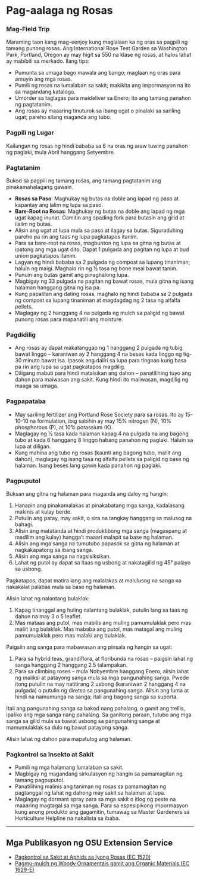 # Pag-aalaga ng Rosas

### Mag-Field Trip

Maraming taon kang mag-eenjoy kung maglalaan ka ng oras sa pagpili ng tamang punong rosas. Ang International Rose Test Garden sa Washington Park, Portland, Oregon ay may higit sa 550 na klase ng rosas, at halos lahat ay mabibili sa merkado. Ilang tips:

- Pumunta sa umaga bago mawala ang bango; maglaan ng oras para amuyin ang mga rosas.
- Pumili ng rosas na lumalaban sa sakit; makikita ang impormasyon na ito sa magandang katalogo.
- Umorder sa taglagas para maideliver sa Enero; ito ang tamang panahon ng pagtatanim.
- Ang rosas ay maaaring tinuturok sa ibang ugat o pinalaki sa sariling ugat; pareho silang maganda ang tubo.

### Pagpili ng Lugar

Kailangan ng rosas ng hindi bababa sa 6 na oras ng araw tuwing panahon ng paglaki, mula Abril hanggang Setyembre.

### Pagtatanim

Bukod sa pagpili ng tamang rosas, ang tamang pagtatanim ang pinakamahalagang gawain.

- **Rosas sa Paso**: Maghukay ng butas na doble ang lapad ng paso at kapantay ang lalim ng lupa sa paso.
- **Bare-Root na Rosas**: Maghukay ng butas na doble ang lapad ng mga ugat kapag inunat. Gamitin ang spading fork para butasin ang gilid at ilalim ng butas.
- Alisin ang ugat at lupa mula sa paso at ilagay sa butas. Siguraduhing pareho pa rin ang taas ng lupa pagkatapos itanim.
- Para sa bare-root na rosas, magbunton ng lupa sa gitna ng butas at ipatong ang mga ugat dito. Dapat 1 pulgada ang pagitan ng lupa at bud union pagkatapos itanim.
- Lagyan ng hindi bababa sa 2 pulgada ng compost sa lupang tinaniman; haluin ng maigi. Maghalo rin ng ½ tasa ng bone meal bawat tanim.
- Punuin ang butas gamit ang pinaghalong lupa.
- Magbigay ng 33 pulgada na pagitan ng bawat rosas, mula gitna ng isang halaman hanggang gitna ng isa pa.
- Kung papalitan ang dating rosas, maghalo ng hindi bababa sa 2 pulgada ng compost sa lupang tinaniman at magdagdag ng 2 tasa ng alfalfa pellets.
- Maglagay ng 2 hanggang 4 na pulgada ng mulch sa paligid ng bawat punong rosas para mapanatili ang moisture.

### Pagdidilig

- Ang rosas ay dapat makatanggap ng 1 hanggang 2 pulgada ng tubig bawat linggo – karaniwan ay 2 hanggang 4 na beses kada linggo ng tig-30 minuto bawat isa. Ipasok ang daliri sa lupa para tingnan kung basa pa rin ang lupa sa ugat pagkatapos magdilig.
- Diligang mabuti para hindi matalsikan ang dahon – panatilihing tuyo ang dahon para maiwasan ang sakit. Kung hindi ito maiiwasan, magdilig ng maaga sa umaga.

### Pagpapataba

- May sariling fertilizer ang Portland Rose Society para sa rosas. Ito ay 15-10-10 na formulation, ibig sabihin ay may 15% nitrogen (N), 10% phosphorous (P), at 10% potassium (K).
- Maglagay ng ½ tasa kada halaman kapag 4 na pulgada na ang bagong tubo at kada 6 hanggang 8 linggo habang panahon ng paglaki. Haluin sa lupa at diligan.
- Kung mahina ang tubo ng rosas (kaunti ang bagong tubo, maliit ang dahon), maglagay ng isang tasa ng alfalfa pellets sa paligid ng base ng halaman. Isang beses lang gawin kada panahon ng paglaki.

### Pagpuputol


Buksan ang gitna ng halaman para maganda ang daloy ng hangin:

1. Hanapin ang pinakamalakas at pinakabatang mga sanga, kadalasang makinis at kulay berde.
2. Putulin ang patay, may sakit, o sira na tangkay hanggang sa malusog na bahagi.
3. Alisin ang matatanda at hindi produktibong mga sanga (magaspang at madilim ang kulay) hangga’t maaari malapit sa base ng halaman.
4. Alisin ang mga sanga na tumutubo papasok sa gitna ng halaman at nagkakapatong sa ibang sanga.
5. Alisin ang mga sanga na nagsisiksikan.
6. Lahat ng putol ay dapat sa itaas ng usbong at nakatagilid ng 45° palayo sa usbong.

Pagkatapos, dapat matira lang ang malalakas at malulusog na sanga na nakakalat palabas mula sa base ng halaman.


Alisin lahat ng nalantang bulaklak:

1. Kapag tinanggal ang huling nalantang bulaklak, putulin lang sa taas ng dahon na may 3 o 5 leaflet.
2. Mas mataas ang putol, mas mabilis ang muling pamumulaklak pero mas maliit ang bulaklak. Mas mababa ang putol, mas matagal ang muling pamumulaklak pero mas malaki ang bulaklak.


Paigsiin ang sanga para mabawasan ang pinsala ng hangin sa ugat:

1. Para sa hybrid teas, grandiflora, at floribunda na rosas – paigsin lahat ng sanga hanggang 2 hanggang 2.5 talampakan.
2. Para sa climbing roses – mula Nobyembre hanggang Enero, alisin lahat ng maiiksi at patayong sanga mula sa mga pangunahing sanga. Pwede itong putulin na may natitirang 2 usbong (karaniwan 2 hanggang 4 na pulgada) o putulin ng diretso sa pangunahing sanga. Alisin ang luma at hindi na namumunga na sanga; itali ang bagong sanga sa suporta.

Itali ang pangunahing sanga sa bakod nang pahalang, o gamit ang trellis, ipaliko ang mga sanga nang pahalang. Sa ganitong paraan, tutubo ang mga sanga sa gilid mula sa bawat usbong sa pangunahing sanga at mamumulaklak sa dulo ng bawat patayong sanga.

Alisin lahat ng dahon para mapatulog ang halaman.

### Pagkontrol sa Insekto at Sakit

- Pumili ng mga halamang lumalaban sa sakit.
- Magbigay ng magandang sirkulasyon ng hangin sa pamamagitan ng tamang pagpuputol.
- Panatilihing malinis ang taniman ng rosas sa pamamagitan ng pagtanggal ng lahat ng dahong may sakit sa halaman at lupa.
- Maglagay ng dormant spray para sa mga sakit o itlog ng peste na maaaring magtagal sa mga sanga. Para sa espesipikong impormasyon kung anong produkto ang gagamitin, tumawag sa Master Gardeners sa Horticulture Helpline na nakalista sa ibaba.

---

## Mga Publikasyon ng OSU Extension Service

- [Pagkontrol sa Sakit at Aphids sa Iyong Rosas (EC 1520)](https://catalog.extension.oregonstate.edu/ec1520)
- [Pagmu-mulch ng Woody Ornamentals gamit ang Organic Materials (EC 1629-E)](https://catalog.extension.oregonstate.edu/ec1629-e)
